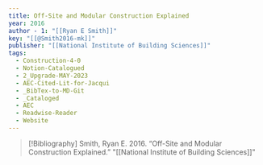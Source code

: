 ```yaml
---
title: Off-Site and Modular Construction Explained
year: 2016
author - 1: "[[Ryan E Smith]]"
key: "[[@Smith2016-mk]]"
publisher: "[[National Institute of Building Sciences]]"
tags:
  - Construction-4-0
  - Notion-Catalogued
  - 2_Upgrade-MAY-2023
  - AEC-Cited-Lit-for-Jacqui
  - _BibTex-to-MD-Git
  - _Cataloged
  - AEC
  - Readwise-Reader
  - Website
---
```


> [!Bibliography]
> Smith, Ryan E. 2016. “Off-Site and Modular Construction Explained.” "[[National Institute of Building Sciences]]"